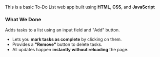 
This is a basic To-Do List web app built using **HTML**, **CSS**, and **JavaScript**

### What We Done

 Adds tasks to a list using an input field and "Add" button.
- Lets you **mark tasks as complete** by clicking on them.
- Provides a **"Remove"** button to delete tasks.
- All updates happen **instantly without reloading** the page.